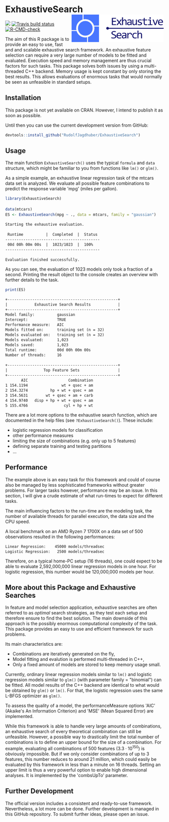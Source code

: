 
# ExhaustiveSearch <img src="man/figures/logo.svg" align="right" height = 87/>

<!-- badges: start -->
[![](https://www.r-pkg.org/badges/version/ExhaustiveSearch?color=blue)](https://cran.r-project.org/package=ExhaustiveSearch)
[![Travis build status](https://travis-ci.com/RudolfJagdhuber/ExhaustiveSearch.svg?branch=master)](https://travis-ci.com/RudolfJagdhuber/ExhaustiveSearch)
[![R-CMD-check](https://github.com/RudolfJagdhuber/ExhaustiveSearch/workflows/R-CMD-check/badge.svg)](https://github.com/RudolfJagdhuber/ExhaustiveSearch/actions)
<!-- badges: end -->

The aim of this R package is to provide an easy to use, fast and and scalable 
exhaustive search framework. An exhaustive feature selection can require
a very large number of models to be fitted and evaluated. Execution speed and 
memory management are thus crucial factors for such tasks. This package solves 
both issues by using a multi-threaded C++ backend. Memory usage is kept constant
by only storing the best results. This allows evaluations of enormous tasks 
that would normally be seen as unfeasible in standard setups.

## Installation

This package is not yet available on CRAN. However, I intend to publish it as 
soon as possible.

Until then you can use the current development version from GitHub:
``` r
devtools::install_github("RudolfJagdhuber/ExhaustiveSearch")
```

## Usage

The main function `ExhaustiveSearch()` uses the typical `formula` and `data`
structure, which might be familiar to you from functions like `lm()` or `glm()`. 

As a simple example, an exhaustive linear regression task of the mtcars data set
is analyzed. We evaluate all possible feature combinations to predict the 
response variable 'mpg' (miles per gallon).
``` r
library(ExhaustiveSearch)

data(mtcars)
ES <- ExhaustiveSearch(mpg ~ ., data = mtcars, family = "gaussian")
```
```
Starting the exhaustive evaluation.

 Runtime          |  Completed  |  Status
------------------------------------------
 00d 00h 00m 00s  |  1023/1023  |  100%
------------------------------------------

Evaluation finished successfully.
```
As you can see, the evaluation of 1023 models only took a fraction of a second. 
Printing the result object to the console creates an overview with further 
details to the task.
``` r
print(ES)
```
```
+-------------------------------------------------+
|            Exhaustive Search Results            |
+-------------------------------------------------+
Model family:          gaussian 
Intercept:             TRUE 
Performance measure:   AIC 
Models fitted on:      training set (n = 32)
Models evaluated on:   training set (n = 32)
Models evaluated:      1,023  
Models saved:          1,023 
Total runtime:         00d 00h 00m 00s 
Number of threads:     16 

+-------------------------------------------------+
|                Top Feature Sets                 |
+-------------------------------------------------+
       AIC                  Combination
1 154.1194               wt + qsec + am
2 154.3274          hp + wt + qsec + am
3 154.5631        wt + qsec + am + carb
4 154.9740   disp + hp + wt + qsec + am
5 155.4766                cyl + hp + wt 
```
There are a lot more options to the exhaustive search function, which are 
documented in the help files (see `?ExhaustiveSearch()`). These include:

* logistic regression models for classification
* other performance measures
* limiting the size of combinations (e.g. only up to 5 features)
* defining separate training and testing partitions
* ...


## Performance
The example above is an easy task for this framework and could of course also
be managed by less sophisticated frameworks without greater problems. For larger
tasks however, performance may be an issue. In this section, I will give a crude
estimate of what run-times to expect for different tasks.

The main influencing factors to the run-time are the modeling task, the number
of available threads for parallel execution, the data size and the CPU speed. 

A local benchmark on an AMD Ryzen 7 1700X on a data set of 500 observations
resulted in the following performances:
```
Linear Regression:    45000 models/threadsec
Logistic Regression:   2500 models/threadsec
```
Therefore, on a typical home-PC setup (16 threads), one could expect to be able
to evaluate 2,592,000,000 linear regression models in one hour. For logistic
regression, this number would be 120,000,000 models per hour.

## More about this Package and Exhaustive Searches
In feature and model selection application, exhaustive searches are often 
referred to as *optimal* search strategies, as they test each setup and 
therefore ensure to find the best solution. The main downside of this approach 
is the possibly enormous computational complexity of the task. This package 
provides an easy to use and efficient framework for such problems.

Its main characteristics are:

* Combinations are iteratively generated on the fly,
* Model fitting and evalution is performed multi-threaded in C++,
* Only a fixed amount of models are stored to keep memory usage small.

Currently, ordinary linear regression models similar to `lm()` and logistic 
regression models similar to `glm()` (with parameter family = "binomial") can 
be fitted. All model results of the C++ backend are identical to what would be 
obtained by `glm()` or `lm()`. For that, the logistic regression uses the same 
L-BFGS optimizer as `glm()`.

To assess the quality of a model, the performanceMeasure options 'AIC' (Akaike's
An Information Criterion) and 'MSE' (Mean Squared Error) are implemented.

While this framework is able to handle very large amounts of combinations, an 
exhaustive search of every theoretical combination can still be unfeasible. 
However, a possible way to drastically limit the total number of combinations 
is to define an upper bound for the size of a combination. For example, 
evaluating all combinations of 500 features ($3.3\cdot 10^{150}$) is obviously 
impossible. But if we only consider combinations of up to 3 features, this 
number reduces to around 21 million, which could easily be evaluated by this 
framework in less than a minute on 16 threads. Setting an upper limit is thus a 
very powerful option to enable high dimensional analyses. It is implemented by 
the 'combsUpTo' parameter.

## Further Development

The official version includes a consistent and ready-to-use framework. 
Nevertheless, a lot more can be done. Further development is managed in this 
GitHub repository. To submit further ideas, please open an issue.
